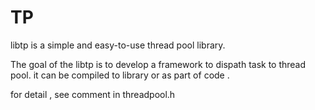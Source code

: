 # TP

libtp is a simple and easy-to-use thread pool library.

The goal of the libtp is to develop a framework to dispath task to thread pool.
it can be  compiled to library or as part of code .


for detail , see comment in threadpool.h
